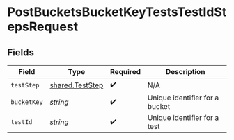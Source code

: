 # PostBucketsBucketKeyTestsTestIdStepsRequest


## Fields

| Field                                                     | Type                                                      | Required                                                  | Description                                               |
| --------------------------------------------------------- | --------------------------------------------------------- | --------------------------------------------------------- | --------------------------------------------------------- |
| `testStep`                                                | [shared.TestStep](../../../sdk/models/shared/teststep.md) | :heavy_check_mark:                                        | N/A                                                       |
| `bucketKey`                                               | *string*                                                  | :heavy_check_mark:                                        | Unique identifier for a bucket                            |
| `testId`                                                  | *string*                                                  | :heavy_check_mark:                                        | Unique identifier for a test                              |